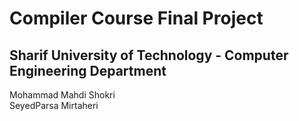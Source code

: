 # Compiler Course Final Project
## Sharif University of Technology - Computer Engineering Department
Mohammad Mahdi Shokri <br>
SeyedParsa Mirtaheri
